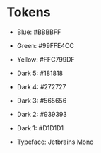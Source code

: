 # Tokens

-   Blue: #BBBBFF
-   Green: #99FFE4CC
-   Yellow: #FFC799DF
-   Dark 5: #181818
-   Dark 4: #272727
-   Dark 3: #565656
-   Dark 2: #939393
-   Dark 1: #D1D1D1

-   Typeface: Jetbrains Mono
